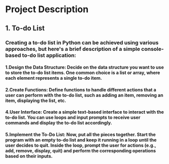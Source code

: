 # Project Description
## 1. To-do List  
### Creating a to-do list in Python can be achieved using various approaches, but here's a brief description of a simple console-based to-do list application:

#### 1.Design the Data Structure: Decide on the data structure you want to use to store the to-do list items. One common choice is a list or array, where each element represents a single to-do item.
#### 2.Create Functions: Define functions to handle different actions that a user can perform with the to-do list, such as adding an item, removing an item, displaying the list, etc.
#### 4.User Interface: Create a simple text-based interface to interact with the to-do list. You can use loops and input prompts to receive user commands and display the to-do list accordingly.
#### 5.Implement the To-Do List: Now, put all the pieces together. Start the program with an empty to-do list and keep it running in a loop until the user decides to quit. Inside the loop, prompt the user for actions (e.g., add, remove, display, quit) and perform the corresponding operations based on their inputs.
